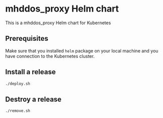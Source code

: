 # mhddos_proxy Helm chart


This is a mhddos_proxy Helm chart for Kubernetes

## Prerequisites

Make sure that you installed `helm` package on your local machine and you have connection to the Kubernetes cluster.

## Install a release
```bash
./deploy.sh
````

## Destroy a release
```bash
./remove.sh
```

